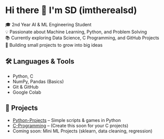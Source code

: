 # Hi there 👋 I'm SD (imtherealsd)

🎓 2nd Year AI & ML Engineering Student  
💡 Passionate about Machine Learning, Python, and Problem Solving  
📚 Currently exploring Data Science, C Programming, and GitHub Projects  
🌱 Building small projects to grow into big ideas

## 🛠️ Languages & Tools
- Python, C
- NumPy, Pandas (Basics)
- Git & GitHub
- Google Colab

## 🚀 Projects
- [Python-Projects](https://github.com/imtherealsd/Python-Projects) – Simple scripts & games in Python  
- [C-Programming](#) – (Create this soon for your C projects)  
- Coming soon: Mini ML Projects (sklearn, data cleaning, regression)

